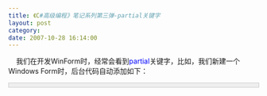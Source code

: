 ```yaml
---
title: 《C#高级编程》笔记系列第三弹-partial关键字
layout: post
category: 
date: 2007-10-28 16:14:00
---
```


&nbsp;&nbsp;&nbsp; 我们在开发WinForm时，经常会看到<span style="color: blue;">partial</span>关键字，比如，我们新建一个Windows Form时，后台代码自动添加如下：

<div style="border: 1px solid rgb(204, 204, 204); padding: 4px 5px 4px 4px; background-color: rgb(238, 238, 238); font-size: 13px; width: 98%;"><!--

Code highlighting produced by Actipro CodeHighlighter (freeware)

http://www.CodeHighlighter.com/

--><span style="color: rgb(0, 128, 128);">1</span>&nbsp;<span style="color: rgb(0, 0, 255);">public</span><span style="color: rgb(0, 0, 0);">&nbsp;partial&nbsp;</span><span style="color: rgb(0, 0, 255);">class</span><span style="color: rgb(0, 0, 0);">&nbsp;Form1&nbsp;:&nbsp;Form

</span><span style="color: rgb(0, 128, 128);">2</span>&nbsp;<span style="color: rgb(0, 0, 0);">{

</span><span style="color: rgb(0, 128, 128);">3</span>&nbsp;<span style="color: rgb(0, 0, 0);">&nbsp;&nbsp;&nbsp;&nbsp;</span><span style="color: rgb(0, 0, 255);">public</span><span style="color: rgb(0, 0, 0);">&nbsp;Form1()

</span><span style="color: rgb(0, 128, 128);">4</span>&nbsp;<span style="color: rgb(0, 0, 0);">&nbsp;&nbsp;&nbsp;&nbsp;{

</span><span style="color: rgb(0, 128, 128);">5</span>&nbsp;<span style="color: rgb(0, 0, 0);">&nbsp;&nbsp;&nbsp;&nbsp;&nbsp;&nbsp;&nbsp;&nbsp;InitializeComponent();

</span><span style="color: rgb(0, 128, 128);">6</span>&nbsp;<span style="color: rgb(0, 0, 0);">&nbsp;&nbsp;&nbsp;&nbsp;}

</span><span style="color: rgb(0, 128, 128);">7</span>&nbsp;<span style="color: rgb(0, 0, 0);">}</span></div>
&nbsp;&nbsp;&nbsp; 

&nbsp;&nbsp;&nbsp; 《C#高级编程》书中说明：<span style="color: red;">partial关键字允许把类、结构或接口放在多个文件中。一般情况下，一个类存储在单个文件中，但有时，多个开发人员需要访问同一个类，或者某种类型的代码生成器生成了一个类的某部分，所以把类放在多个文件中是有益的。

</span>&nbsp;&nbsp;&nbsp; 也就是说，我们定义的一个类可以分开几个文件来存储，而各个文件都只是完成这个类的一部分功能。我们在使用这个类时，根本体会不到这个类是由几部分结合在一起共同组成的。比如我分别在两个地方定义了Box类的一部分：

<div style="border: 1px solid rgb(204, 204, 204); padding: 4px 5px 4px 4px; background-color: rgb(238, 238, 238); font-size: 13px; width: 98%;"><!--

Code highlighting produced by Actipro CodeHighlighter (freeware)

http://www.CodeHighlighter.com/

--><span style="color: rgb(0, 0, 255);">public</span><span style="color: rgb(0, 0, 0);">&nbsp;partial&nbsp;</span><span style="color: rgb(0, 0, 255);">class</span><span style="color: rgb(0, 0, 0);">&nbsp;Box

{

&nbsp;&nbsp;&nbsp;&nbsp;</span><span style="color: rgb(0, 0, 255);">public</span><span style="color: rgb(0, 0, 0);">&nbsp;Box(</span><span style="color: rgb(0, 0, 255);">string</span><span style="color: rgb(0, 0, 0);">&nbsp;newBoxName)

&nbsp;&nbsp;&nbsp;&nbsp;{

&nbsp;&nbsp;&nbsp;&nbsp;&nbsp;&nbsp;&nbsp;&nbsp;boxName&nbsp;</span><span style="color: rgb(0, 0, 0);">=</span><span style="color: rgb(0, 0, 0);">&nbsp;newBoxName;</span><span style="color: rgb(0, 128, 0);">//</span><span style="color: rgb(0, 128, 0);">在这个部分类中，并没有出现boxName局部变量。但是却是可以使用的。</span><span style="color: rgb(0, 128, 0);">

</span><span style="color: rgb(0, 0, 0);">&nbsp;&nbsp;&nbsp;&nbsp;}

&nbsp;&nbsp;&nbsp;&nbsp;</span><span style="color: rgb(0, 0, 255);">public</span><span style="color: rgb(0, 0, 0);">&nbsp;</span><span style="color: rgb(0, 0, 255);">void</span><span style="color: rgb(0, 0, 0);">&nbsp;Open()

&nbsp;&nbsp;&nbsp;&nbsp;{</span><span style="color: rgb(0, 128, 0);">//</span><span style="color: rgb(0, 128, 0);">打开盒子</span><span style="color: rgb(0, 128, 0);">

</span><span style="color: rgb(0, 0, 0);">&nbsp;&nbsp;&nbsp;&nbsp;&nbsp;&nbsp;&nbsp;&nbsp;Console.WriteLine(boxName&nbsp;</span><span style="color: rgb(0, 0, 0);">+</span><span style="color: rgb(0, 0, 0);">&nbsp;</span><span style="color: rgb(0, 0, 0);">"</span><span style="color: rgb(0, 0, 0);">&nbsp;is&nbsp;opened</span><span style="color: rgb(0, 0, 0);">"</span><span style="color: rgb(0, 0, 0);">);

&nbsp;&nbsp;&nbsp;&nbsp;}

}

</span><span style="color: rgb(0, 0, 255);">public</span><span style="color: rgb(0, 0, 0);">&nbsp;partial&nbsp;</span><span style="color: rgb(0, 0, 255);">class</span><span style="color: rgb(0, 0, 0);">&nbsp;Box

{

&nbsp;&nbsp;&nbsp;&nbsp;</span><span style="color: rgb(0, 0, 255);">private</span><span style="color: rgb(0, 0, 0);">&nbsp;</span><span style="color: rgb(0, 0, 255);">string</span><span style="color: rgb(0, 0, 0);">&nbsp;boxName&nbsp;</span><span style="color: rgb(0, 0, 0);">=</span><span style="color: rgb(0, 0, 0);">&nbsp;</span><span style="color: rgb(0, 0, 255);">string</span><span style="color: rgb(0, 0, 0);">.Empty;</span><span style="color: rgb(0, 128, 0);">//</span><span style="color: rgb(0, 128, 0);">boxName是在这个部分类中定义的哦</span><span style="color: rgb(0, 128, 0);">

</span><span style="color: rgb(0, 0, 0);">&nbsp;&nbsp;&nbsp;&nbsp;</span><span style="color: rgb(0, 0, 255);">public</span><span style="color: rgb(0, 0, 0);">&nbsp;</span><span style="color: rgb(0, 0, 255);">void</span><span style="color: rgb(0, 0, 0);">&nbsp;Close()

&nbsp;&nbsp;&nbsp;&nbsp;{</span><span style="color: rgb(0, 128, 0);">//</span><span style="color: rgb(0, 128, 0);">关闭盒子</span><span style="color: rgb(0, 128, 0);">

</span><span style="color: rgb(0, 0, 0);">&nbsp;&nbsp;&nbsp;&nbsp;&nbsp;&nbsp;&nbsp;&nbsp;Console.WriteLine(boxName&nbsp;</span><span style="color: rgb(0, 0, 0);">+</span><span style="color: rgb(0, 0, 0);">&nbsp;</span><span style="color: rgb(0, 0, 0);">"</span><span style="color: rgb(0, 0, 0);">&nbsp;is&nbsp;closed</span><span style="color: rgb(0, 0, 0);">"</span><span style="color: rgb(0, 0, 0);">);

&nbsp;&nbsp;&nbsp;&nbsp;}

};</span></div>

&nbsp;&nbsp;&nbsp; 上面的代码等同于下面的Box类：

<div style="border: 1px solid rgb(204, 204, 204); padding: 4px 5px 4px 4px; background-color: rgb(238, 238, 238); font-size: 13px; width: 98%;"><!--

Code highlighting produced by Actipro CodeHighlighter (freeware)

http://www.CodeHighlighter.com/

--><span style="color: rgb(0, 0, 255);">public</span><span style="color: rgb(0, 0, 0);">&nbsp;</span><span style="color: rgb(0, 0, 255);">class</span><span style="color: rgb(0, 0, 0);">&nbsp;Box

{

&nbsp;&nbsp;&nbsp;&nbsp;</span><span style="color: rgb(0, 0, 255);">private</span><span style="color: rgb(0, 0, 0);">&nbsp;</span><span style="color: rgb(0, 0, 255);">string</span><span style="color: rgb(0, 0, 0);">&nbsp;boxName&nbsp;</span><span style="color: rgb(0, 0, 0);">=</span><span style="color: rgb(0, 0, 0);">&nbsp;</span><span style="color: rgb(0, 0, 255);">string</span><span style="color: rgb(0, 0, 0);">.Empty;

&nbsp;&nbsp;&nbsp;&nbsp;</span><span style="color: rgb(0, 0, 255);">public</span><span style="color: rgb(0, 0, 0);">&nbsp;Box(</span><span style="color: rgb(0, 0, 255);">string</span><span style="color: rgb(0, 0, 0);">&nbsp;newBoxName)

&nbsp;&nbsp;&nbsp;&nbsp;{

&nbsp;&nbsp;&nbsp;&nbsp;&nbsp;&nbsp;&nbsp;&nbsp;boxName&nbsp;</span><span style="color: rgb(0, 0, 0);">=</span><span style="color: rgb(0, 0, 0);">&nbsp;newBoxName;

&nbsp;&nbsp;&nbsp;&nbsp;}

&nbsp;&nbsp;&nbsp;&nbsp;</span><span style="color: rgb(0, 0, 255);">public</span><span style="color: rgb(0, 0, 0);">&nbsp;</span><span style="color: rgb(0, 0, 255);">void</span><span style="color: rgb(0, 0, 0);">&nbsp;Open()

&nbsp;&nbsp;&nbsp;&nbsp;{</span><span style="color: rgb(0, 128, 0);">//</span><span style="color: rgb(0, 128, 0);">打开盒子</span><span style="color: rgb(0, 128, 0);">

</span><span style="color: rgb(0, 0, 0);">&nbsp;&nbsp;&nbsp;&nbsp;&nbsp;&nbsp;&nbsp;&nbsp;Console.WriteLine(boxName&nbsp;</span><span style="color: rgb(0, 0, 0);">+</span><span style="color: rgb(0, 0, 0);">&nbsp;</span><span style="color: rgb(0, 0, 0);">"</span><span style="color: rgb(0, 0, 0);">&nbsp;is&nbsp;opened</span><span style="color: rgb(0, 0, 0);">"</span><span style="color: rgb(0, 0, 0);">);

&nbsp;&nbsp;&nbsp;&nbsp;}

&nbsp;&nbsp;&nbsp;&nbsp;</span><span style="color: rgb(0, 0, 255);">public</span><span style="color: rgb(0, 0, 0);">&nbsp;</span><span style="color: rgb(0, 0, 255);">void</span><span style="color: rgb(0, 0, 0);">&nbsp;Close()

&nbsp;&nbsp;&nbsp;&nbsp;{</span><span style="color: rgb(0, 128, 0);">//</span><span style="color: rgb(0, 128, 0);">关闭盒子</span><span style="color: rgb(0, 128, 0);">

</span><span style="color: rgb(0, 0, 0);">&nbsp;&nbsp;&nbsp;&nbsp;&nbsp;&nbsp;&nbsp;&nbsp;Console.WriteLine(boxName&nbsp;</span><span style="color: rgb(0, 0, 0);">+</span><span style="color: rgb(0, 0, 0);">&nbsp;</span><span style="color: rgb(0, 0, 0);">"</span><span style="color: rgb(0, 0, 0);">&nbsp;is&nbsp;closed</span><span style="color: rgb(0, 0, 0);">"</span><span style="color: rgb(0, 0, 0);">);

&nbsp;&nbsp;&nbsp;&nbsp;}

}</span></div>
&nbsp;&nbsp;&nbsp; 

&nbsp;&nbsp;&nbsp; 书中还有一段：<span style="color: red;">在把部分类编译到类型中时，会合并属性、XML注释、接口、一般类型的参数属性和成员。</span>

&nbsp;&nbsp;&nbsp; 

&nbsp;&nbsp;&nbsp; 所以自己可以去设计一些小Demo去尝试一下。现在回到最开始的问题，为什么新建立的Winows Form的类定义成了一个部分类。我们打开Form1.Designer.cs文件，可以看到，原来Form1的另一部分类是在这个文件中设计的。这个部分类中定义了我们使用的控件、事件委托以及如Dispose方法等。因为这里面的代码都是自动生成的，因此设计成了一个部分类。OK，原来<span style="color: blue;">partial</span>如此简单，就到这啦！